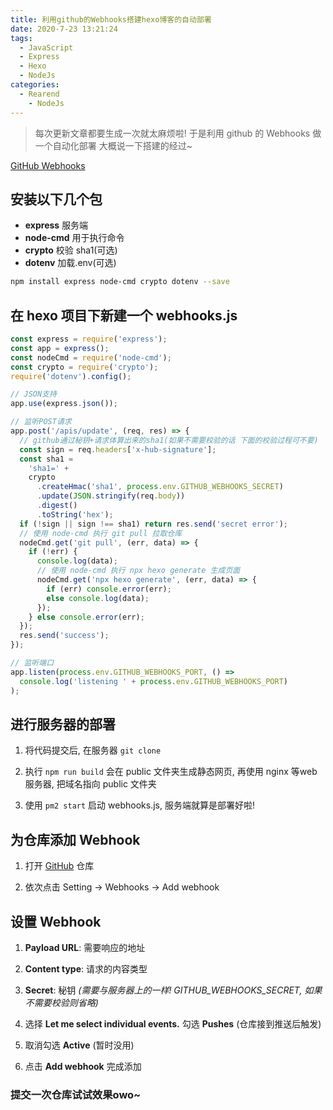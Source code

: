 ```yaml
---
title: 利用github的Webhooks搭建hexo博客的自动部署
date: 2020-7-23 13:21:24
tags:
  - JavaScript
  - Express
  - Hexo
  - NodeJs
categories:
  - Rearend
    - NodeJs
---
```


> 每次更新文章都要生成一次就太麻烦啦!
> 于是利用 github 的 Webhooks 做一个自动化部署
> 大概说一下搭建的经过~

[GitHub Webhooks](https://developer.github.com/webhooks/)

## 安装以下几个包

- **express** 服务端
- **node-cmd** 用于执行命令
- **crypto** 校验 sha1(可选)
- **dotenv** 加载.env(可选)

```bash
npm install express node-cmd crypto dotenv --save
```

## 在 hexo 项目下新建一个 webhooks.js

```javascript
const express = require('express');
const app = express();
const nodeCmd = require('node-cmd');
const crypto = require('crypto');
require('dotenv').config();

// JSON支持
app.use(express.json());

// 监听POST请求
app.post('/apis/update', (req, res) => {
  // github通过秘钥+请求体算出来的sha1(如果不需要校验的话 下面的校验过程可不要)
  const sign = req.headers['x-hub-signature'];
  const sha1 =
    'sha1=' +
    crypto
      .createHmac('sha1', process.env.GITHUB_WEBHOOKS_SECRET)
      .update(JSON.stringify(req.body))
      .digest()
      .toString('hex');
  if (!sign || sign !== sha1) return res.send('secret error');
  // 使用 node-cmd 执行 git pull 拉取仓库
  nodeCmd.get('git pull', (err, data) => {
    if (!err) {
      console.log(data);
      // 使用 node-cmd 执行 npx hexo generate 生成页面
      nodeCmd.get('npx hexo generate', (err, data) => {
        if (err) console.error(err);
        else console.log(data);
      });
    } else console.error(err);
  });
  res.send('success');
});

// 监听端口
app.listen(process.env.GITHUB_WEBHOOKS_PORT, () =>
  console.log('listening ' + process.env.GITHUB_WEBHOOKS_PORT)
);
```

## 进行服务器的部署

1. 将代码提交后, 在服务器 ```git clone```

2. 执行 ```npm run build``` 会在 public 文件夹生成静态网页, 再使用 nginx 等web服务器, 把域名指向 public 文件夹

3. 使用 ```pm2 start``` 启动 webhooks.js, 服务端就算是部署好啦!

## 为仓库添加 Webhook

1. 打开 [GitHub](https://github.com/) 仓库

2. 依次点击 Setting → Webhooks → Add webhook

## 设置 Webhook

1. **Payload URL**: 需要响应的地址

2. **Content type**: 请求的内容类型

3. **Secret**: 秘钥 *(需要与服务器上的一样! GITHUB_WEBHOOKS_SECRET, 如果不需要校验则省略)*

4. 选择 **Let me select individual events.** 勾选 **Pushes** (仓库接到推送后触发)

5. 取消勾选 **Active** (暂时没用)

6. 点击 **Add webhook** 完成添加

### 提交一次仓库试试效果owo~

